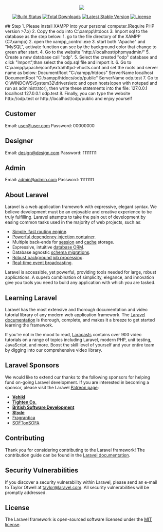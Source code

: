 <p align="center"><img src="https://laravel.com/assets/img/components/logo-laravel.svg"></p>

<p align="center">
<a href="https://travis-ci.org/laravel/framework"><img src="https://travis-ci.org/laravel/framework.svg" alt="Build Status"></a>
<a href="https://packagist.org/packages/laravel/framework"><img src="https://poser.pugx.org/laravel/framework/d/total.svg" alt="Total Downloads"></a>
<a href="https://packagist.org/packages/laravel/framework"><img src="https://poser.pugx.org/laravel/framework/v/stable.svg" alt="Latest Stable Version"></a>
<a href="https://packagist.org/packages/laravel/framework"><img src="https://poser.pugx.org/laravel/framework/license.svg" alt="License"></a>
</p>
## Step
1. Please install XAMPP into your personal computer.(Require PHP version >7.x)
2. Copy the odp into C:\xampp\htdocs
3. Import sql to the database as the step below:
	1. go to the file directory of the XAMPP (C:\xampp)
	2. open the xampp_control.exe
	3. start both "Apache" and "MySQL", activate function can see by the background color that change to green after start.
4. Go to the website "http://localhost/phpmyadmin/"
5. Create a new database call "odp".
5. Select the created "odp" database and click "Import",than select the odp.sql file and import it.
6. Go to C:\xampp\apache\conf\extra\httpd-vhosts.conf and set the roots and server name as below:
      <VirtualHost *:80>
          DocumentRoot "C:/xampp/htdocs"
          ServerName localhost
      </VirtualHost>
      <VirtualHost *:80>
          DocumentRoot "C:/xampp/htdocs/odp/public"
          ServerName odp.test
      </VirtualHost>
7. Go to C:\WINDOWS\System32\drivers\etc and open hosts(open with notepad and run as administrator), then write these statements into the file:
      127.0.0.1 localhost
      127.0.0.1 odp.test
8. Finally, you can type the website http://odp.test or http://localhost/odp/public and enjoy yourself

## Customer
Email: user@user.com
Password: 00000000

## Designer
Email: design@design.com
Password: 11111111

## Admin
Email: admin@admin.com
Password: 11111111

## About Laravel

Laravel is a web application framework with expressive, elegant syntax. We believe development must be an enjoyable and creative experience to be truly fulfilling. Laravel attempts to take the pain out of development by easing common tasks used in the majority of web projects, such as:

- [Simple, fast routing engine](https://laravel.com/docs/routing).
- [Powerful dependency injection container](https://laravel.com/docs/container).
- Multiple back-ends for [session](https://laravel.com/docs/session) and [cache](https://laravel.com/docs/cache) storage.
- Expressive, intuitive [database ORM](https://laravel.com/docs/eloquent).
- Database agnostic [schema migrations](https://laravel.com/docs/migrations).
- [Robust background job processing](https://laravel.com/docs/queues).
- [Real-time event broadcasting](https://laravel.com/docs/broadcasting).

Laravel is accessible, yet powerful, providing tools needed for large, robust applications. A superb combination of simplicity, elegance, and innovation give you tools you need to build any application with which you are tasked.

## Learning Laravel

Laravel has the most extensive and thorough documentation and video tutorial library of any modern web application framework. The [Laravel documentation](https://laravel.com/docs) is thorough, complete, and makes it a breeze to get started learning the framework.

If you're not in the mood to read, [Laracasts](https://laracasts.com) contains over 900 video tutorials on a range of topics including Laravel, modern PHP, unit testing, JavaScript, and more. Boost the skill level of yourself and your entire team by digging into our comprehensive video library.

## Laravel Sponsors

We would like to extend our thanks to the following sponsors for helping fund on-going Laravel development. If you are interested in becoming a sponsor, please visit the Laravel [Patreon page](http://patreon.com/taylorotwell):

- **[Vehikl](http://vehikl.com)**
- **[Tighten Co.](https://tighten.co)**
- **[British Software Development](https://www.britishsoftware.co)**
- **[Styde](https://styde.net)**
- [Fragrantica](https://www.fragrantica.com)
- [SOFTonSOFA](https://softonsofa.com/)

## Contributing

Thank you for considering contributing to the Laravel framework! The contribution guide can be found in the [Laravel documentation](http://laravel.com/docs/contributions).

## Security Vulnerabilities

If you discover a security vulnerability within Laravel, please send an e-mail to Taylor Otwell at taylor@laravel.com. All security vulnerabilities will be promptly addressed.

## License

The Laravel framework is open-sourced software licensed under the [MIT license](http://opensource.org/licenses/MIT).
